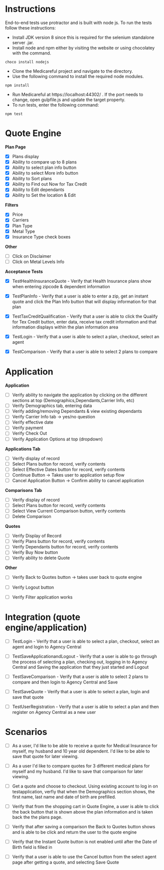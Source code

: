Instructions
============

End-to-end tests use protractor and is built with node js. To run the tests follow these instructions:

- Install JDK version 8 since this is required for the selenium standalone server .jar. 
- Install node and npm either by visiting the website or using chocolatey with the command. 

```
choco install nodejs
```

- Clone the Medicareful project and navigate to the directory.
- Use the following command to install the required node modules.

```
npm install
```

- Run Medicareful at https://localhost:44302/ .  If the port needs to change, open gulpfile.js and update the target property.
- To run tests, enter the following command:

```
npm test
```


Quote Engine
=======================

**Plan Page**
- [x] Plans display
- [x] Ability to compare up to 8 plans
- [x] Ability to select plan info button
- [x] Ability to select More info button
- [x] Ability to Sort plans
- [x] Ability to Find out Now for Tax Credit
- [x] Ability to Edit dependants
- [x] Ability to Set the location & Edit

**Filters**
- [x] Price
- [x] Carriers
- [x] Plan Type
- [x] Metal Type
- [x] Insurance Type check boxes

**Other**
- [ ] Click on Disclaimer
- [ ] Click on Metal Levels Info

**Acceptance Tests**
- [x] TestHealthInsuranceQuote - Verify that Health Insurance plans show when entering zipcode & dependent information
- [x] TestPlanInfo - Verify that a user is able to enter a zip, get an instant quote and click the Plan Info button that will display information for that plan
- [x] TestTaxCreditQualification - Verify that a user is able to click the Qualify for Tex Credit button, enter data, receive tax credit information and that information displays within the plan information area
- [x] TestLogin - Verify that a user is able to select a plan, checkout, select an agent
- [x] TestComparison - Verify that a user is able to select 2 plans to compare


Application
======================

**Application**	
- [ ] Verify ability to navigate the application by clicking on the different sections at top (Demographics,Dependants,Carrier Info, etc)
- [ ] Verify Demographics tab, entering data
- [ ] Verify adding/removing Dependants & view existing dependants
- [ ] Verify Carrier Info tab -> 	yes/no question
- [ ] Verify effective date
- [ ] Verify payment
- [ ] Verify Check Out
- [ ] Verify Application Options at top (dropdown)

**Applications Tab**
- [ ] Verify display of record
- [ ] Select Plans button for record, verify contents
- [ ] Select Effective Dates button for record, verify contents
- [ ] Continue Button -> Takes user to application setup flow
- [ ] Cancel Application Button -> Confirm ability to cancel application

**Comparisons Tab**
- [ ] Verify display of record
- [ ] Select Plans button for record, verify contents
- [ ] Select View Current Comparison button, verify contents
- [ ] Delete Comparison

**Quotes**
- [ ] Verify Display of Record
- [ ] Verify Plans button for record, verify contents
- [ ] Verify Dependants button for record, verify contents
- [ ] Verify Buy Now button
- [ ] Verify ability to delete Quote

**Other**
- [ ] Verify Back to Quotes button -> takes user back to quote engine
- [ ] Verify Logout button
- [ ] Verify Filter application works


Integration (quote engine/application)
=================================================
- [ ] TestLogin - Verify that a user is able to select a plan, checkout, select an agent and login to Agency Central
- [ ] TestSaveApplicationandLogout - Verify that a user is able to go through the process of selecting a plan, checking out, logging in to Agency Central and Saving the application that they just started and Logout
- [ ] TestSaveComparison - Verify that a user is able to select 2 plans to compare and then login to Agency Central and Save
- [ ] TestSaveQuote - Verify that a user is able to select a plan, login and save that quote
- [ ] TestUserRegistration - Verify that a user is able to select a plan and then register on Agency Central as a new user


Scenarios
===================
- [ ] As a user, I'd like to be able to receive a quote for Medical Insurance for myself, my husband and 10 year old dependent. I'd like to be able to save that quote for later viewing.
- [ ] As a user I'd like to compare quotes for 3 different medical plans for myself and my husband. I'd like to save that comparison for later viewing. 
- [ ] Get a quote and choose to checkout. Using existing account to log in on testapplication, verfiy that when the Demographics section shows, the first name, last name and date of birth are prefilled.
- [ ] Verify that from the shopping cart in Quote Engine, a user is able to click the back button that is shown above the plan information and is taken back the the plans page.
- [ ] Verify that after saving a comparison the Back to Quotes button shows and is able to be click and return the user to the quote engine
- [ ] Verify that the Instant Quote button is not enabled until after the Date of Birth field is filled in
- [ ] Verify that a user is able to use the Cancel button from the select agent page after getting a quote, and selecting Save Quote

